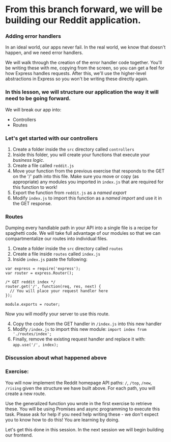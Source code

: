 # From this branch forward, we will be building our Reddit application.

### Adding error handlers
In an ideal world, our apps never fail. In the real world, we know that doesn't happen, and we need error handlers.

We will walk through the creation of the error handler code together. You'll be writing these with me, copying from the screen, so you can get a feel for how Express handles requests. After this, we'll use the higher-level abstractions in Express so you won't be writing these directly again.

### In this lesson, we will structure our application the way it will need to be going forward.
We will break our app into:
- Controllers
- Routes

### Let's get started with our controllers
1. Create a folder inside the `src` directory called `controllers`
2. Inside this folder, you will create your functions that execute your _*business logic*_.
3. Create a file called `reddit.js`
4. Move your function from the previous exercise that responds to the GET on the '/' path into this file. Make sure you move or copy (as appropriate) any modules you imported in `index.js` that are required for this function to work!
5. Export the function from `reddit.js` as a _*named export*_
6. Modify `index.js` to import this function as a _*named import*_ and use it in the GET response.

### Routes
Dumping every handlable path in your API into a single file is a recipe for spaghetti code. We will take full advantage of our modules so that we can compartmentalize our routes into individual files.
1. Create a folder inside the `src` directory called `routes`
2. Create a file inside `routes` called `index.js`
3. Inside `index.js` paste the following:
```
var express = require('express');
var router = express.Router();

/* GET reddit index */
router.get('/', function(req, res, next) {
  // You will place your request handler here
});

module.exports = router;
```
Now you will modify your server to use this route.

4. Copy the code from the GET handler in `/index.js` into this new handler
5. Modify `/index.js` to import this new module: `import index from './routes/index';`
6. Finally, remove the existing request handler and replace it with: `app.use('/', index);`

### Discussion about what happened above

### Exercise:
You will now implement the Reddit homepage API paths: `/`, `/top`, `/new`, `/rising` given the structure we have built above. For each path, you will create a new route.

Use the generalized function you wrote in the first exercise to retrieve these. You will be using Promises and async programming to execute this task. Please ask for help if you need help writing these - we don't expect you to know how to do this! You are learning by doing.

Let's get this done in this session. In the next session we will begin building our frontend.